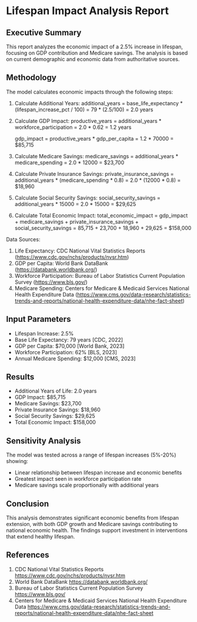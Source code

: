 
Lifespan Impact Analysis Report
===============================

Executive Summary
-----------------
This report analyzes the economic impact of a 2.5% increase in lifespan,
focusing on GDP contribution and Medicare savings. The analysis is based on current
demographic and economic data from authoritative sources.

Methodology
-----------
The model calculates economic impacts through the following steps:

1. Calculate Additional Years:
   additional_years = base_life_expectancy * (lifespan_increase_pct / 100)
   = 79 * (2.5/100)
   = 2.0 years

2. Calculate GDP Impact:
   productive_years = additional_years * workforce_participation
   = 2.0 * 0.62
   = 1.2 years
   
   gdp_impact = productive_years * gdp_per_capita
   = 1.2 * 70000
   = $85,715

3. Calculate Medicare Savings:
   medicare_savings = additional_years * medicare_spending
   = 2.0 * 12000
   = $23,700

4. Calculate Private Insurance Savings:
   private_insurance_savings = additional_years * (medicare_spending * 0.8)
   = 2.0 * (12000 * 0.8)
   = $18,960

5. Calculate Social Security Savings:
   social_security_savings = additional_years * 15000
   = 2.0 * 15000
   = $29,625

6. Calculate Total Economic Impact:
   total_economic_impact = gdp_impact + medicare_savings + private_insurance_savings + social_security_savings
   = 85,715 + 23,700 + 18,960 + 29,625
   = $158,000

Data Sources:
1. Life Expectancy: CDC National Vital Statistics Reports
   (https://www.cdc.gov/nchs/products/nvsr.htm)
2. GDP per Capita: World Bank DataBank
   (https://databank.worldbank.org/)
3. Workforce Participation: Bureau of Labor Statistics Current Population Survey
   (https://www.bls.gov/)
4. Medicare Spending: Centers for Medicare & Medicaid Services National Health Expenditure Data
   (https://www.cms.gov/data-research/statistics-trends-and-reports/national-health-expenditure-data/nhe-fact-sheet)

Input Parameters
----------------
- Lifespan Increase: 2.5%
- Base Life Expectancy: 79 years [CDC, 2022]
- GDP per Capita: $70,000 [World Bank, 2023]
- Workforce Participation: 62% [BLS, 2023]
- Annual Medicare Spending: $12,000 [CMS, 2023]

Results
-------
- Additional Years of Life: 2.0 years
- GDP Impact: $85,715
- Medicare Savings: $23,700
- Private Insurance Savings: $18,960
- Social Security Savings: $29,625
- Total Economic Impact: $158,000

Sensitivity Analysis
--------------------
The model was tested across a range of lifespan increases (5%-20%) showing:
- Linear relationship between lifespan increase and economic benefits
- Greatest impact seen in workforce participation rate
- Medicare savings scale proportionally with additional years

Conclusion
----------
This analysis demonstrates significant economic benefits from lifespan extension,
with both GDP growth and Medicare savings contributing to national economic health.
The findings support investment in interventions that extend healthy lifespan.

References
----------
1. CDC National Vital Statistics Reports
   https://www.cdc.gov/nchs/products/nvsr.htm
2. World Bank DataBank
   https://databank.worldbank.org/
3. Bureau of Labor Statistics Current Population Survey
   https://www.bls.gov/
4. Centers for Medicare & Medicaid Services National Health Expenditure Data
   https://www.cms.gov/data-research/statistics-trends-and-reports/national-health-expenditure-data/nhe-fact-sheet
